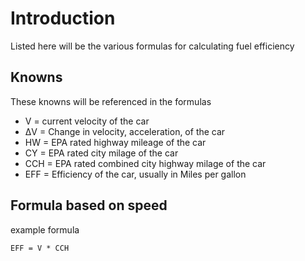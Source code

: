 # Introduction #

Listed here will be the various formulas for calculating fuel efficiency

## Knowns ##

These knowns will be referenced in the formulas

  * V = current velocity of the car
  * ΔV = Change in velocity, acceleration, of the car
  * HW = EPA rated highway mileage of the car
  * CY = EPA rated city milage of the car
  * CCH = EPA rated combined city highway milage of the car
  * EFF = Efficiency of the car, usually in Miles per gallon

## Formula based on speed ##

example formula
```
EFF = V * CCH
```